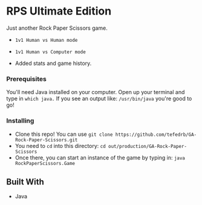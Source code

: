 # RPS Ultimate Edition

Just another Rock Paper Scissors game.
* ```
  1v1 Human vs Human mode
  ```
* ```
  1v1 Human vs Computer mode
  ```
* Added stats and game history.

### Prerequisites

You'll need Java installed on your computer. Open up your terminal and type in ```which java.```
If you see an output like: ```/usr/bin/java``` you're good to go!

### Installing

* Clone this repo! You can use ```git clone https://github.com/tefedrb/GA-Rock-Paper-Scissors.git ```
* You need to ```cd``` into this directory: ```cd out/production/GA-Rock-Paper-Scissors```
* Once there, you can start an instance of the game by typing in: ```java RockPaperScissors.Game```

## Built With

* Java
